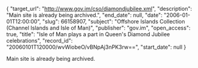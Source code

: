 {
  "target_url": "http://www.gov.im/cso/diamondjubilee.xml", 
  "description": "Main site is already being archived.", 
  "end_date": null, 
  "date": "2006-01-01T12:00:00", 
  "slug": 66158907, 
  "subject": "Offshore Islands Collection (Channel Islands and Isle of Man)", 
  "publisher": "gov.im", 
  "open_access": true, 
  "title": "Isle of Man plays a part in Queen's Diamond Jubilee celebrations", 
  "record_id": "20060101T120000/wvWiobeO/vBNpAj3nPK3rw==", 
  "start_date": null
}

Main site is already being archived.